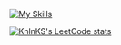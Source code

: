 [![My Skills](https://skillicons.dev/icons?i=solidity,ipfs,react,html,css,ps&perline=6)](https://skillicons.dev) </br>

[![KnlnKS's LeetCode stats](https://leetcode-stats-six.vercel.app/?username=Jovan00&theme=dark)](https://github.com/KnlnKS/leetcode-stats)
